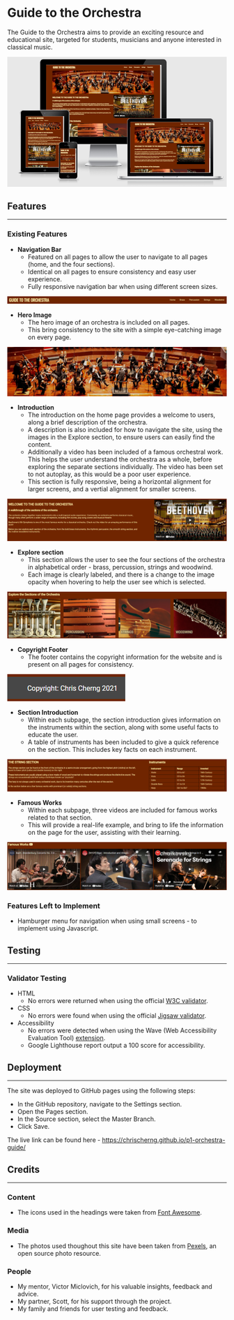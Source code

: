# **Guide to the Orchestra**

<p>The Guide to the Orchestra aims to provide an exciting resource and educational site, targeted for students, musicians and anyone interested in classical music.</p>

![Image from "Am I Responsive"](/assets/images/responsive-website-image.png)

## **Features**
***
### **Existing Features**

* **Navigation Bar**
  - Featured on all pages to allow the user to navigate to all pages (home, and the four sections).
  - Identical on all pages to ensure consistency and easy user experience.
  - Fully responsive navigation bar when using different screen sizes.

![The navigation bar with title and links to pages](/assets/images/navigation-bar.png)

* **Hero Image**
  - The hero image of an orchestra is included on all pages.
  - This bring consistency to the site with a simple eye-catching image on every page.

![The hero image of an orchestra](/assets/images/orchestra-hero-image-2.jpeg)

* **Introduction**
  - The introduction on the home page provides a welcome to users, along a brief description of the orchestra.
  - A description is also included for how to navigate the site, using the images in the Explore section, to ensure users can easily find the content.
  - Additionally a video has been included of a famous orchestral work. This helps the user understand the orchestra as a whole, before exploring the separate sections individually. The video has been set to not autoplay, as this would be a poor user experience.
  - This section is fully responsive, being a horizontal alignment for larger screens, and a vertial alignment for smaller screens.

![The introduction section including the description and video](/assets/images/intro-section.png)

* **Explore section**
  - This section allows the user to see the four sections of the orchestra in alphabetical order - brass, percussion, strings and woodwind.
  - Each image is clearly labeled, and there is a change to the image opacity when hovering to help the user see which is selected.

![The explore section showing the four sub-pages](/assets/images/explore-section.png)

* **Copyright Footer**
  - The footer contains the copyright information for the website and is present on all pages for consistency.

![The copyright footer](/assets/images/copyright-section.png)

* **Section Introduction**
  - Within each subpage, the section introduction gives information on the instruments within the section, along with some useful facts to educate the user.
  - A table of instruments has been included to give a quick reference on the section. This includes key facts on each instrument.

![The strings sub-page introduction section](/assets/images/section-intro-section.png)

* **Famous Works**
  - Within each subpage, three videos are included for famous works related to that section.
  - This will provide a real-life example, and bring to life the information on the page for the user, assisting with their learning.

![The strings sub-page video section](/assets/images/famous-works-section.png)

### **Features Left to Implement**

* Hamburger menu for navigation when using small screens - to implement using Javascript.

## **Testing**
***
### **Validator Testing**

* HTML
  - No errors were returned when using the official [W3C validator](https://validator.w3.org/).
* CSS
  - No errors were found when using the official [Jigsaw validator](https://jigsaw.w3.org/css-validator/).
* Accessibility
  - No errors were detected when using the Wave (Web Accessibility Evaluation Tool) [extension](https://chrome.google.com/webstore/detail/wave-evaluation-tool/jbbplnpkjmmeebjpijfedlgcdilocofh).
  - Google Lighthouse report output a 100 score for accessibility.

## **Deployment**
***
The site was deployed to GitHub pages using the following steps:
* In the GitHub repository, navigate to the Settings section.
* Open the Pages section.
* In the Source section, select the Master Branch.
* Click Save.

The live link can be found here - https://chrischerng.github.io/p1-orchestra-guide/

## **Credits**
***
### **Content**
* The icons used in the headings were taken from [Font Awesome](https://fontawesome.com/).
### **Media**
* The photos used thoughout this site have been taken from [Pexels](https://www.pexels.com/), an open source photo resource.
### **People**
* My mentor, Victor Miclovich, for his valuable insights, feedback and advice.
* My partner, Scott, for his support through the project.
* My family and friends for user testing and feedback.